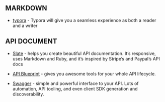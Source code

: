 ## MARKDOWN

* [typora](https://typora.io/) - Typora will give you a seamless experience as both a reader and a writer

## API DOCUMENT

* [Slate](https://github.com/tripit/slate) - helps you create beautiful API documentation. It’s responsive, uses Markdown and Ruby, and it’s inspired by Stripe’s and Paypal’s API docs

* [API Blueprint](https://apiblueprint.org/) - gives you awesome tools for your whole API lifecycle.
* [Swagger](http://swagger.io/) - simple and powerful interface to your API. Lots of automation, API tooling, and even client SDK generation and discoverability.